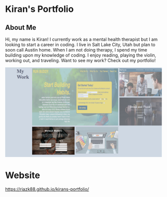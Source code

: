 # Kiran's Portfolio

## About Me
Hi, my name is Kiran! I currently work as a mental health therapist but I am looking to start a career in coding. I live in Salt Lake City, Utah but plan to soon call Austin home. When I am not doing therapy, I spend my time building upon my knowledge of coding. I enjoy reading, playing the violin, working out, and traveling. Want to see my work? Check out my portfolio!

![Alt text](/assets/images/kirans_portfolio.png?raw=true)

# Website
https://riazk88.github.io/kirans-portfolio/